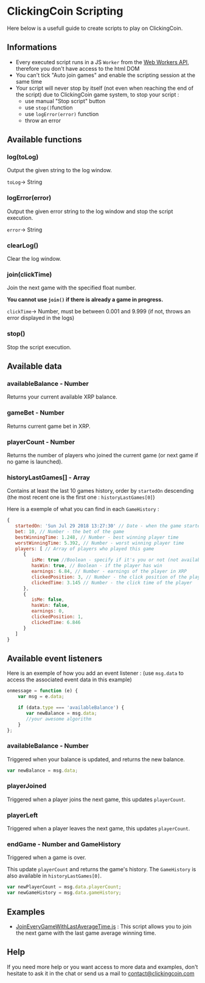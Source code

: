# ClickingCoin Scripting

Here below is a usefull guide to create scripts to play on ClickingCoin.

## Informations

* Every executed script runs in a JS `Worker` from the [Web Workers API](https://developer.mozilla.org/en-US/docs/Web/API/Web_Workers_API), therefore you don't have access to the html DOM
* You can't tick "Auto join games" and enable the scripting session at the same time
* Your script will never stop by itself (not even when reaching the end of the script) due to ClickingCoin game system, to stop your script : 
  * use manual "Stop script" button
  * use `stop()`function
  * use `logError(error)` function
  * throw an error

## Available functions

### log(toLog)

Output the given string to the log window.

`toLog`-> String

### logError(error)

Output the given error string to the log window and stop the script execution.

`error`-> String

### clearLog()

Clear the log window.

### join(clickTime)

Join the next game with the specified float number.

**You cannot use `join()` if there is already a game in progress.**

`clickTime`-> Number, must be between 0.001 and 9.999 (if not, throws an error displayed in the logs)

### stop()

Stop the script execution.

## Available data

### availableBalance - Number

Returns your current available XRP balance.

### gameBet - Number

Returns current game bet in XRP.

### playerCount - Number

Returns the number of players who joined the current game (or next game if no game is launched).

### historyLastGames[] - Array

Contains at least the last 10 games history, order by `startedOn` descending (the most recent one is the first one : `historyLastGames[0]`)

Here is a exemple of what you can find in each `GameHistory` :

```javascript
{
   startedOn: 'Sun Jul 29 2018 13:27:30' // Date - when the game started
   bet: 10, // Number - the bet of the game
   bestWinningTime: 1.248, // Number - best winning player time
   worstWinningTime: 5.392, // Number - worst winning player time
   players: [ // Array of players who played this game
      {
         isMe: true //Boolean - specify if it's you or not (not available on past 10 games at arrival on page, in this case returns undefined)
         hasWin: true, // Boolean - if the player has win
         earnings: 6.84, // Number - earnings of the player in XRP
         clickedPosition: 3, // Number - the click position of the player
         clickedTime: 3.145 // Number - the click time of the player
      },
      {
         isMe: false,
         hasWin: false,
         earnings: 0,
         clickedPosition: 1,
         clickedTime: 6.846
      }
   ]
}
```
## Available event listeners

Here is an exemple of how you add an event listener : (use `msg.data` to access the associated event data in this example)

```javascript
onmessage = function (e) {
    var msg = e.data;

    if (data.type === 'availableBalance') {
       var newBalance = msg.data;
       //your awesome algorithm
    }
};
```

### availableBalance - Number

Triggered when your balance is updated, and returns the new balance.
```javascript
var newBalance = msg.data;
```

### playerJoined

Triggered when a player joins the next game, this updates `playerCount`.

### playerLeft

Triggered when a player leaves the next game, this updates `playerCount`.

### endGame - Number and GameHistory

Triggered when a game is over.

This update `playerCount` and returns the game's history. The `GameHistory` is also available in `historyLastGames[0]`.

```javascript
var newPlayerCount = msg.data.playerCount;
var newGameHistory = msg.data.gameHistory;
```

## Examples

- [JoinEveryGameWithLastAverageTime.js](JoinEveryGameWithLastAverageTime.js) : This script allows you to join the next game with the last game average winning time.

## Help

If you need more help or you want access to more data and examples, don't hesitate to ask it in the chat or send us a mail to [contact@clickingcoin.com](mailto:contact@clickingcoin.com?Subject=Scripting)
